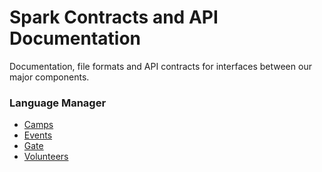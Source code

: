 # Spark Contracts and API Documentation

Documentation, file formats and API contracts for interfaces between our major components.


### Language Manager

* [Camps](./Api/Camps.md)
* [Events](./Api/Events.md)
* [Gate](./Api/Gate.md)
* [Volunteers](./Api/Volunteers.md)


